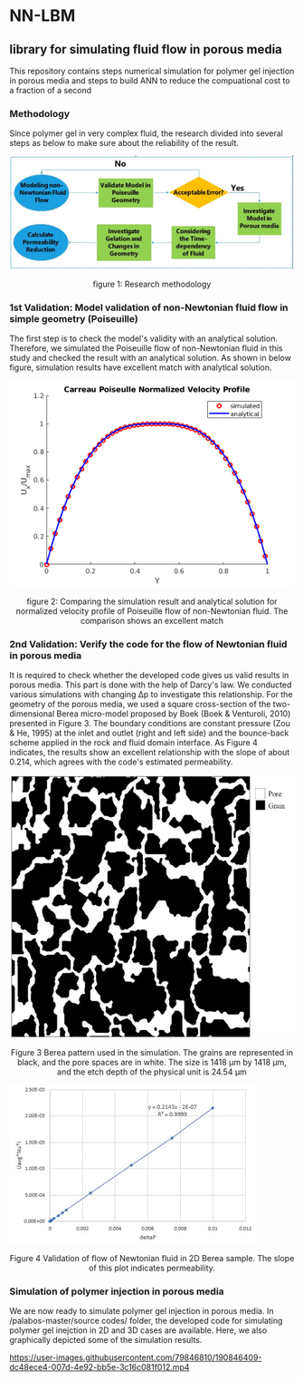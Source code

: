 <h1>NN-LBM</h1>
<h2>library for simulating fluid flow in porous media</h2>
<p>This repository contains steps numerical simulation for polymer gel injection in porous media and steps to build ANN to reduce the compuational cost to a fraction of a second</p>

<h3>Methodology</h3>
<p>Since polymer gel in very complex fluid, the research divided into several steps as below to make sure about the reliability of the result.</p>

![alt text](https://github.com/kamelelahe/NN-LBM/blob/master/palabos-master/figs/NN-Methodology.JPG)
<p align=center>figure 1: Research methodology<p>
<h3>1st Validation: Model validation of non-Newtonian fluid flow in simple geometry (Poiseuille)</h3>
<p>The first step is to check the model's validity with an analytical solution. Therefore, we simulated the Poiseuille flow of non-Newtonian fluid in this study and checked the result with an analytical solution. As shown in below figure, simulation results have excellent match with analytical solution.</p>

![alt text](https://github.com/kamelelahe/NN-LBM/blob/master/palabos-master/figs/NN-poiseuille.JPG) 
<p align=center> figure 2: Comparing the simulation result and analytical solution for normalized velocity profile of Poiseuille flow of non-Newtonian fluid. The comparison shows an excellent match</p>

<h3>2nd Validation: Verify the code for the flow of Newtonian fluid in porous media</h3>
<p>It is required to check whether the developed code gives us valid results in porous media. This part is done with the help of Darcy's law. We conducted various simulations with changing Δp  to investigate this relationship. For the geometry of the porous media, we used a square cross-section of the two-dimensional Berea micro-model proposed by Boek (Boek & Venturoli, 2010) presented in Figure 3. The boundary conditions are constant pressure (Zou & He, 1995) at the inlet and outlet (right and left side) and the bounce-back scheme applied in the rock and fluid domain interface.  As Figure 4 indicates, the results show an excellent relationship with the slope of about 0.214, which agrees with the code's estimated permeability.</p>

![alt text](https://github.com/kamelelahe/NN-LBM/blob/master/palabos-master/figs/Berea2D.jpg) 
<p align=center> Figure 3 Berea pattern used in the simulation. The grains are represented in black, and the pore spaces are in white. The size is 1418 μm by 1418 μm, and the etch depth of the physical unit is 24.54 μm<p>

![alt text](https://github.com/kamelelahe/NN-LBM/blob/master/palabos-master/figs/DarcyLaw.jpg) 
<p align=center>Figure 4 Validation of flow of Newtonian fluid in 2D Berea sample. The slope of this plot indicates permeability.</p>
<h3>Simulation of polymer injection in porous media</h3>
We are now ready to simulate polymer gel injection in porous media. In /palabos-master/source codes/ folder, the developed code for simulating polymer gel inejction in 2D and 3D cases are available. Here, we also graphically depicted some of the simulation results.

https://user-images.githubusercontent.com/79846810/190846409-dc48ece4-007d-4e92-bb5e-3c16c081f012.mp4


